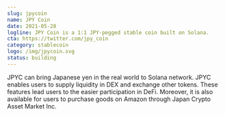 ```yaml
---
slug: jpycoin
name: JPY Coin
date: 2021-05-28
logline: JPY Coin is a 1:1 JPY-pegged stable coin built on Solana.
cta: https://twitter.com/jpy_coin
category: stablecoin
logo: /img/jpycoin.svg
status: building
---
```


JPYC can bring Japanese yen in the real world to Solana network. JPYC enables users to supply liquidity in DEX and exchange other tokens. These features lead users to the easier participation in DeFi. Moreover, it is also available for users to purchase goods on Amazon through Japan Crypto Asset Market Inc.
